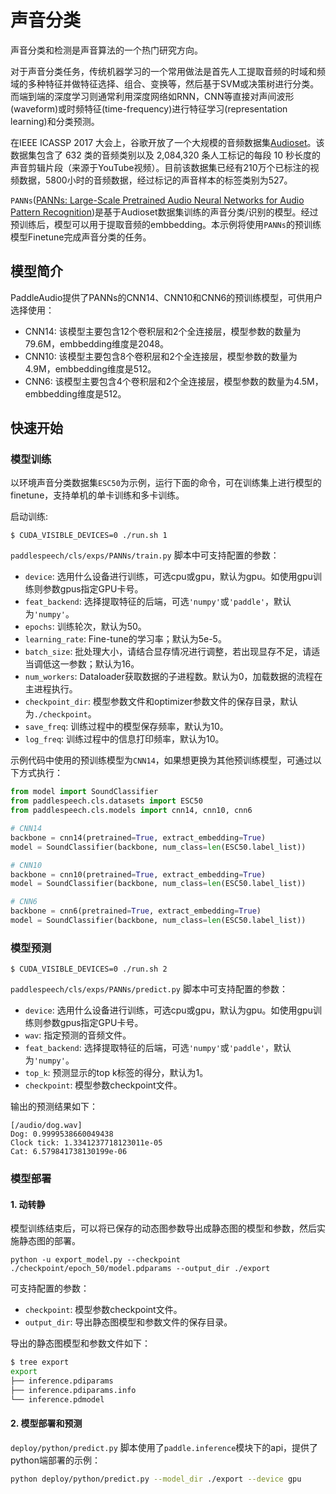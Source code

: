# 声音分类

声音分类和检测是声音算法的一个热门研究方向。  

对于声音分类任务，传统机器学习的一个常用做法是首先人工提取音频的时域和频域的多种特征并做特征选择、组合、变换等，然后基于SVM或决策树进行分类。而端到端的深度学习则通常利用深度网络如RNN，CNN等直接对声间波形(waveform)或时频特征(time-frequency)进行特征学习(representation learning)和分类预测。

在IEEE ICASSP 2017 大会上，谷歌开放了一个大规模的音频数据集[Audioset](https://research.google.com/audioset/)。该数据集包含了 632 类的音频类别以及 2,084,320 条人工标记的每段 10 秒长度的声音剪辑片段（来源于YouTube视频）。目前该数据集已经有210万个已标注的视频数据，5800小时的音频数据，经过标记的声音样本的标签类别为527。

`PANNs`([PANNs: Large-Scale Pretrained Audio Neural Networks for Audio Pattern Recognition](https://arxiv.org/pdf/1912.10211.pdf))是基于Audioset数据集训练的声音分类/识别的模型。经过预训练后，模型可以用于提取音频的embbedding。本示例将使用`PANNs`的预训练模型Finetune完成声音分类的任务。


## 模型简介

PaddleAudio提供了PANNs的CNN14、CNN10和CNN6的预训练模型，可供用户选择使用：
- CNN14: 该模型主要包含12个卷积层和2个全连接层，模型参数的数量为79.6M，embbedding维度是2048。
- CNN10: 该模型主要包含8个卷积层和2个全连接层，模型参数的数量为4.9M，embbedding维度是512。
- CNN6: 该模型主要包含4个卷积层和2个全连接层，模型参数的数量为4.5M，embbedding维度是512。


## 快速开始

### 模型训练

以环境声音分类数据集`ESC50`为示例，运行下面的命令，可在训练集上进行模型的finetune，支持单机的单卡训练和多卡训练。

启动训练:
```shell
$ CUDA_VISIBLE_DEVICES=0 ./run.sh 1
```

`paddlespeech/cls/exps/PANNs/train.py` 脚本中可支持配置的参数：

- `device`: 选用什么设备进行训练，可选cpu或gpu，默认为gpu。如使用gpu训练则参数gpus指定GPU卡号。
- `feat_backend`: 选择提取特征的后端，可选`'numpy'`或`'paddle'`，默认为`'numpy'`。
- `epochs`: 训练轮次，默认为50。
- `learning_rate`: Fine-tune的学习率；默认为5e-5。
- `batch_size`: 批处理大小，请结合显存情况进行调整，若出现显存不足，请适当调低这一参数；默认为16。
- `num_workers`: Dataloader获取数据的子进程数。默认为0，加载数据的流程在主进程执行。
- `checkpoint_dir`: 模型参数文件和optimizer参数文件的保存目录，默认为`./checkpoint`。
- `save_freq`: 训练过程中的模型保存频率，默认为10。
- `log_freq`: 训练过程中的信息打印频率，默认为10。

示例代码中使用的预训练模型为`CNN14`，如果想更换为其他预训练模型，可通过以下方式执行：
```python
from model import SoundClassifier
from paddlespeech.cls.datasets import ESC50
from paddlespeech.cls.models import cnn14, cnn10, cnn6

# CNN14
backbone = cnn14(pretrained=True, extract_embedding=True)
model = SoundClassifier(backbone, num_class=len(ESC50.label_list))

# CNN10
backbone = cnn10(pretrained=True, extract_embedding=True)
model = SoundClassifier(backbone, num_class=len(ESC50.label_list))

# CNN6
backbone = cnn6(pretrained=True, extract_embedding=True)
model = SoundClassifier(backbone, num_class=len(ESC50.label_list))
```

### 模型预测

```shell
$ CUDA_VISIBLE_DEVICES=0 ./run.sh 2
```

`paddlespeech/cls/exps/PANNs/predict.py` 脚本中可支持配置的参数：

- `device`: 选用什么设备进行训练，可选cpu或gpu，默认为gpu。如使用gpu训练则参数gpus指定GPU卡号。
- `wav`: 指定预测的音频文件。
- `feat_backend`: 选择提取特征的后端，可选`'numpy'`或`'paddle'`，默认为`'numpy'`。
- `top_k`: 预测显示的top k标签的得分，默认为1。
- `checkpoint`: 模型参数checkpoint文件。

输出的预测结果如下：
```
[/audio/dog.wav]
Dog: 0.9999538660049438
Clock tick: 1.3341237718123011e-05
Cat: 6.579841738130199e-06
```

### 模型部署

#### 1. 动转静

模型训练结束后，可以将已保存的动态图参数导出成静态图的模型和参数，然后实施静态图的部署。

```shell
python -u export_model.py --checkpoint ./checkpoint/epoch_50/model.pdparams --output_dir ./export
```

可支持配置的参数：
- `checkpoint`: 模型参数checkpoint文件。
- `output_dir`: 导出静态图模型和参数文件的保存目录。

导出的静态图模型和参数文件如下：
```sh
$ tree export
export
├── inference.pdiparams
├── inference.pdiparams.info
└── inference.pdmodel
```

#### 2. 模型部署和预测

`deploy/python/predict.py` 脚本使用了`paddle.inference`模块下的api，提供了python端部署的示例：

```sh
python deploy/python/predict.py --model_dir ./export --device gpu
```
